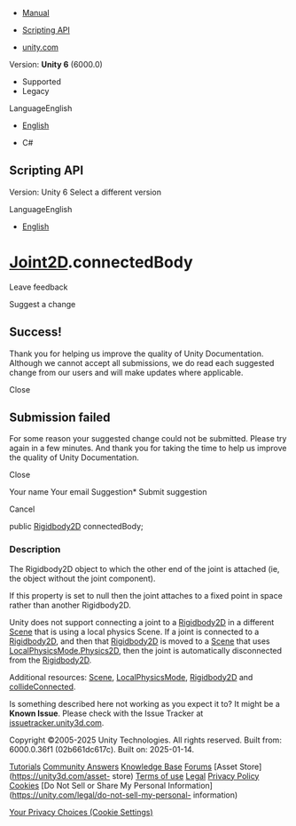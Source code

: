 [ ]()

  * [Manual](../Manual/index.html)
  * [Scripting API](../ScriptReference/index.html)

  * [unity.com](https://unity.com/)

Version: **Unity 6** (6000.0)

  * Supported
  * Legacy

LanguageEnglish

  * [English]()

  * C#

[ ](https://docs.unity3d.com)

## Scripting API

Version: Unity 6 Select a different version

LanguageEnglish

  * [English]()

#  [Joint2D](Joint2D.html).connectedBody

Leave feedback

Suggest a change

## Success!

Thank you for helping us improve the quality of Unity Documentation. Although
we cannot accept all submissions, we do read each suggested change from our
users and will make updates where applicable.

Close

## Submission failed

For some reason your suggested change could not be submitted. Please <a>try
again</a> in a few minutes. And thank you for taking the time to help us
improve the quality of Unity Documentation.

Close

Your name Your email Suggestion* Submit suggestion

Cancel

[ ]()

public [Rigidbody2D](Rigidbody2D.html) connectedBody;

### Description

The Rigidbody2D object to which the other end of the joint is attached (ie,
the object without the joint component).

If this property is set to null then the joint attaches to a fixed point in
space rather than another Rigidbody2D.  
  
Unity does not support connecting a joint to a [Rigidbody2D](Rigidbody2D.html)
in a different [Scene](SceneManagement.Scene.html) that is using a local
physics Scene. If a joint is connected to a [Rigidbody2D](Rigidbody2D.html),
and then that [Rigidbody2D](Rigidbody2D.html) is moved to a
[Scene](SceneManagement.Scene.html) that uses
[LocalPhysicsMode.Physics2D](SceneManagement.LocalPhysicsMode.Physics2D.html),
then the joint is automatically disconnected from the
[Rigidbody2D](Rigidbody2D.html).  
  
Additional resources: [Scene](SceneManagement.Scene.html),
[LocalPhysicsMode](SceneManagement.LocalPhysicsMode.html),
[Rigidbody2D](Rigidbody2D.html) and
[collideConnected](Joint2D-collideConnected.html).

Is something described here not working as you expect it to? It might be a
**Known Issue**. Please check with the Issue Tracker at
[issuetracker.unity3d.com](https://issuetracker.unity3d.com).

Copyright ©2005-2025 Unity Technologies. All rights reserved. Built from:
6000.0.36f1 (02b661dc617c). Built on: 2025-01-14.

[Tutorials](https://unity3d.com/learn) [Community
Answers](https://answers.unity3d.com) [Knowledge
Base](https://support.unity3d.com/hc/en-us)
[Forums](https://forum.unity3d.com) [Asset Store](https://unity3d.com/asset-
store) [Terms of use](https://docs.unity3d.com/Manual/TermsOfUse.html)
[Legal](https://unity.com/legal) [Privacy
Policy](https://unity.com/legal/privacy-policy)
[Cookies](https://unity.com/legal/cookie-policy) [Do Not Sell or Share My
Personal Information](https://unity.com/legal/do-not-sell-my-personal-
information)

[Your Privacy Choices (Cookie Settings)](javascript:void\(0\);)

